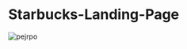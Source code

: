 # Starbucks-Landing-Page
![pejrpo](https://user-images.githubusercontent.com/73972922/171902509-64c5bbc8-053b-43b3-8b56-60399861a704.gif)
